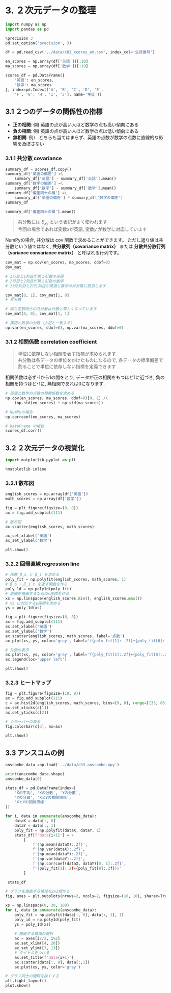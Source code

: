 # 3. ２次元データの整理


```python
import numpy as np
import pandas as pd

%precision 3
pd.set_option('precision', 3)

df = pd.read_csv('../data/ch2_xcores_em.csv', index_col='生徒番号')
```

```python
en_scores = np.array(df['英語'])[:10]
ma_scores = np.array(df['数学'])[:10]

scores_df = pd.DataFrame({
    '英語': en_scores,
    '数学': ma_scores
}, index=pd.Index(['A', 'B', 'C', 'D', 'E',
    'F', 'G', 'H', 'I', 'J'], name='生徒'))
```

## 3.1 ２つのデータの関係性の指標
- **正の相関**: 例) 英語の点が高い人ほど数学の点も高い傾向にある
- **負の相関**: 例) 英語の点が高い人ほど数学の点は低い傾向にある
- **無相関**: 例） どちらも当てはまらず、英語の点数が数学の点数に直線的な影響を及ぼさない

### 3.1.1 共分散 covariance

```python
summary_df = scores_df.copy()
summary_df['英語の偏差'] =\
    summary_df['英語'] - summary_df['英語'].mean()
summary_df['数学の偏差'] =\
    summary_df['数学'] - summary_df['数学'].mean()
summary_df['偏差同士の積'] =\
    summary_df['英語の偏差'] * summary_df['数学の偏差']
summary_df
```

```python
summary_df['偏差同士の積'].mean()
```

> 共分散には *S<sub>xy</sub>* という表記がよく使われます<br>
> 今回の場合であれば変数*x*が英語, 変数*y* が数学に対応しています

NumPyの場合, 共分散は cov 関数で求めることができます。
ただし返り値は共分散という値ではなく, **共分散列（covariance matrix）** または **分散共分散行列（variance convariance matrix）**
と呼ばれる行列です。

```python
cov_mat = np.cov(en_scores, ma_scores, ddof=0)
dov_mat

# 1行目と1列目が第１引数の英語
# 2行目と2列目が第２引数の数学
# 1行2列目と2行1列目が英語と数学の共分散に該当します

cov_mat[0, 1], cov_mat[1, 0]
# 共分散
```

```python
# 同じ変数同士の共分散は分散と等しくなっています
cov_mat[0, 0], cov_mat[1, 1]

# 英語と数学の分散（上記と一致する）
np.var(en_scores, ddof=0), np.var(ma_scores, ddof=0)
```

### 3.1.2 相関係数 correlation coefficient

> 単位に依存しない相関を表す指標が求められます.<br>
> 共分散は各データの単位をかけたものになるので, 各データの標準偏差で割ることで単位に依存しない指標を定義できます

相関係数は必ず-1から1の間をとり, データが正の相関をもつほど1に近づき, 負の相関を持つほど-1に, 無相関であれば0になります.

```python
# 英語と数学の点数の相関係数を求める
np.cov(en_scores, ma_scores, ddof=0)[0, 1] /\
    (np.std(en_scores) * np.std(ma_scores))
```

```python
# NumPyの場合
np.corrcoef(en_scores, ma_scores)

# DataFrame の場合
scores_df.corr()
```

## 3.2 ２次元データの視覚化

```python
import matplotlib.pyplot as plt

%matplotlib inline
```

### 3.2.1 散布図

```python
english_scores = np.array(df['英語'])
math_scores = np.array(df['数学'])

fig = plt.figure(figsize=(8, 8))
ax = fig.add_subplot(111)

# 散布図
ax.scatter(english_scores, math_scores)

ax_set_xlabel('英語')
ax_set_ylabel('数学')

plt.show()
```

### 3.2.2 回帰直線 regression line

```python
# 係数 β_o と β_1 を求める
poly_fit = np.polyfit(english_scores, math_scores, 1)
# β_o + β_1 x を返す関数を作る
poly_1d = np.poly1d(poly_fit)
# 直線を描画するためのx座標を作る
xs = np.linspace(english_scores.min(), english_scores.max())
# xs に対応するy座標を求める
ys = poly_1d(xs)

fig = plt.figure(figsize=(8, 8))
ax = fig.add_subplot(111)
ax.set_xlabel('英語')
ax.set_ylabel('数学')
ax.scatter(english_scores, math_scores, label='点数')
ax.plot(xs, ys, color='gray', label='f{poly_fit[1]: .2f}+{poly_fit[0]:.2f}x')

# 凡例の表示
ax.plot(xs, ys, color='gray', label='f{poly_fit[1]:.2f}+{poly_fit[0]:.2f}x')
ax.legend(loc='upper left')

plt.show()
```

### 3.2.3 ヒートマップ

```python
fig = plt.figure(figsize=(10, 8))
ax = fig.add_subplot(111)
c = ax.hist2d(english_scores, math_scores, bins=[9, 8], range=[(35, 80), (55, 95)])
ax.set_xticks(c[1])
ax.set_yticks(c[2])

# カラーバーの表示
fig.colorbar(c[3], ax=ax)

plt.show()
```

## 3.3 アンスコムの例

```python
anscombe_data =np.load('../data/ch3_anscombe.npy')

print(anscombe_data.shape)
anscombe_data[0]
```

```python
stats_df = pd.DataFrame(index=[
    'Xの平均', 'Xの分散', 'Yの分散',
    'Yの分散', 'XとYの相関関係',
    'XとYの回帰直線'
])

for i, data in enumerate(anscombe_data):
    dataX = data[:, 0]
    dataY = data[:, 1]
    poly_fit = np.polyfit(dataX, dataY, 1)
    stats_df[f'data{i+1}'] = \
        [
            f'{np.mean(dataX):.2f}',
            f'{np.var(dataX):.2f}',
            f'{np.mean(dataY):.2f}',
            f'{np.var(dataY):.2f}',
            f'{np.corrcoef(dataX, dataY)[0, 1]:.2f}',
            f'{poly_fit[1]:.2f+{poly_fit[0]:.2f}}x'
        ]

 stats_df
```

```python
# グラフを描画する領域を2x2個作る
fig, axes = plt.subplots(nrows=2, ncols=2, figsize=(10, 10), sharex=True, sharey=True)

xs = np.linspace(0, 30, 100)
for i, data in enumerate(anscombe_data):
    poly_fit = np.polyfit(data[:, 0], data[:, 1], 1)
    poly_id = np.poly1d(poly_fit)
    ys = poly_1d(xs)
    
    # 描画する領域の選択
    ax = axes[i//2, i%2]
    ax.set_xlim([4, 20])
    ax_set_ylim([3, 13])
    # タイトルをつける
    ax.set_title(f'data{i+1}')
    ax.scatter(data[:, 0], data[:,1])
    ax.plot(xs, ys, color='gray')

# グラフ同士の間隔を狭くする
plt.tight_layout()
plot.show()
```








